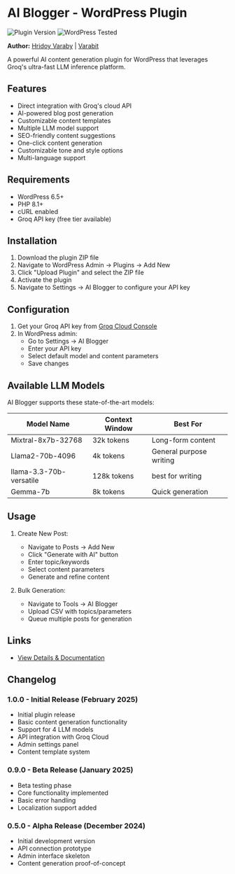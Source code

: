 # AI Blogger - WordPress Plugin

![Plugin Version](https://img.shields.io/badge/Version-1.0.2-blue)
![WordPress Tested](https://img.shields.io/badge/WordPress-6.4+-green)

**Author:** [Hridoy Varaby](https://github.com/HridoyVaraby) | [Varabit](https://varabit.com)

A powerful AI content generation plugin for WordPress that leverages Groq's ultra-fast LLM inference platform.

## Features

- Direct integration with Groq's cloud API
- AI-powered blog post generation
- Customizable content templates
- Multiple LLM model support
- SEO-friendly content suggestions
- One-click content generation
- Customizable tone and style options
- Multi-language support

## Requirements

- WordPress 6.5+
- PHP 8.1+
- cURL enabled
- Groq API key (free tier available)

## Installation

1. Download the plugin ZIP file
2. Navigate to WordPress Admin → Plugins → Add New
3. Click "Upload Plugin" and select the ZIP file
4. Activate the plugin
5. Navigate to Settings → AI Blogger to configure your API key

## Configuration

1. Get your Groq API key from [Groq Cloud Console](https://console.groq.com)
2. In WordPress admin:
   - Go to Settings → AI Blogger
   - Enter your API key
   - Select default model and content parameters
   - Save changes

## Available LLM Models

AI Blogger supports these state-of-the-art models:

| Model Name          | Context Window | Best For                  |
|---------------------|----------------|---------------------------|
| Mixtral-8x7b-32768  | 32k tokens     | Long-form content         |
| Llama2-70b-4096     | 4k tokens      | General purpose writing   |
| llama-3.3-70b-versatile      | 128k tokens      | best for writing         |
| Gemma-7b            | 8k tokens      | Quick generation          |

## Usage

1. Create New Post:
   - Navigate to Posts → Add New
   - Click "Generate with AI" button
   - Enter topic/keywords
   - Select content parameters
   - Generate and refine content

2. Bulk Generation:
   - Navigate to Tools → AI Blogger
   - Upload CSV with topics/parameters
   - Queue multiple posts for generation

## Links

- [View Details & Documentation](https://github.com/HridoyVaraby/Groq-Blogger)

## Changelog

### 1.0.0 - Initial Release (February 2025)

- Initial plugin release
- Basic content generation functionality
- Support for 4 LLM models
- API integration with Groq Cloud
- Admin settings panel
- Content template system

### 0.9.0 - Beta Release (January 2025)

- Beta testing phase
- Core functionality implemented
- Basic error handling
- Localization support added

### 0.5.0 - Alpha Release (December 2024)

- Initial development version
- API connection prototype
- Admin interface skeleton
- Content generation proof-of-concept
